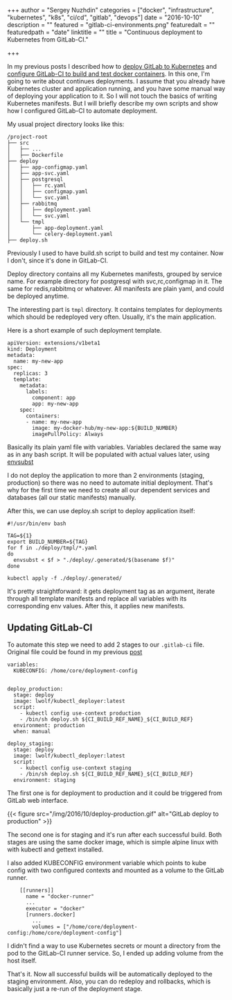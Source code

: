 +++
author = "Sergey Nuzhdin"
categories = ["docker", "infrastructure", "kubernetes", "k8s", "ci/cd", "gitlab", "devops"]
date = "2016-10-10"
description = ""
featured = "gitlab-ci-environments.png"
featuredalt = ""
featuredpath = "date"
linktitle = ""
title = "Continuous deployment to Kubernetes from GitLab-CI."

+++

In my previous posts I described how to [deploy GitLab to Kubernetes](/post/how-to-easily-deploy-gitlab-on-kubernetes/) and [configure GitLab-CI to build and test
docker containers](/post/How-to-build-and-test-docker-images-in-gitlab-ci/).
In this one, I'm going to write about continues deployments.
I assume that you already have Kubernetes cluster and application running,
and you have some manual way of deploying your application to it.
So I will not touch the basics of writing Kubernetes manifests.
But I will briefly describe my own scripts and show how I configured GitLab-CI to automate deployment.

<!-- more -->

My usual project directory looks like this:

```
/project-root
├── src
│   ├── ...
│   ├── Dockerfile
├── deploy
│   ├── app-configmap.yaml
│   ├── app-svc.yaml
│   ├── postgresql
│   │   ├── rc.yaml
│   │   ├── configmap.yaml
│   │   └── svc.yaml
│   ├── rabbitmq
│   │   ├── deployment.yaml
│   │   └── svc.yaml
│   └── tmpl
│       ├── app-deployment.yaml
│       └── celery-deployment.yaml
├── deploy.sh
```

Previously I used to have build.sh script to build and test my container.
Now I don't, since it's done in GitLab-CI.

Deploy directory contains all my Kubernetes manifests, grouped by service name.
For example directory for postgresql with svc,rc,configmap in it.
The same for redis,rabbitmq or whatever. All manifests are plain yaml, and could be deployed anytime.

The interesting part is `tmpl` directory. It contains templates for deployments which should be redeployed very often.
Usually, it's the main application.

Here is a short example of such deployment template.

```
apiVersion: extensions/v1beta1
kind: Deployment
metadata:
  name: my-new-app
spec:
  replicas: 3
  template:
    metadata:
      labels:
        component: app
        app: my-new-app
    spec:
      containers:
      - name: my-new-app
        image: my-docker-hub/my-new-app:${BUILD_NUMBER}
        imagePullPolicy: Always
```

Basically its plain yaml file with variables. Variables declared the same way as in any bash script.
It will be populated with actual values later, using [envsubst](https://www.gnu.org/software/gettext/manual/html_node/envsubst-Invocation.html)

I do not deploy the application to more than 2 environments (staging, production) so there was no need to automate initial deployment.
That's why for the first time we need to create all our dependent services and databases (all our static manifests) manually.

After this, we can use deploy.sh script to deploy application itself:

```
#!/usr/bin/env bash

TAG=${1}
export BUILD_NUMBER=${TAG}
for f in ./deploy/tmpl/*.yaml
do
  envsubst < $f > "./deploy/.generated/$(basename $f)"
done

kubectl apply -f ./deploy/.generated/

```

It's pretty straightforward: it gets deployment tag as an argument,
iterate through all template manifests and replace all variables with its corresponding env values.
After this, it applies new manifests.


## Updating GitLab-CI

To automate this step we need to add 2 stages to our `.gitlab-ci` file. Original file could be found in my previous [post](/post/How-to-build-and-test-docker-images-in-gitlab-ci/)

```
variables:
  KUBECONFIG: /home/core/deployment-config


deploy_production:
  stage: deploy
  image: lwolf/kubectl_deployer:latest
  script:
    - kubectl config use-context production
    - /bin/sh deploy.sh ${CI_BUILD_REF_NAME}_${CI_BUILD_REF}
  environment: production
  when: manual

deploy_staging:
  stage: deploy
  image: lwolf/kubectl_deployer:latest
  script:
    - kubectl config use-context staging
    - /bin/sh deploy.sh ${CI_BUILD_REF_NAME}_${CI_BUILD_REF}
  environment: staging
```

The first one is for deployment to production and it could be triggered from GitLab web interface.

{{< figure src="/img/2016/10/deploy-production.gif" alt="GitLab deploy to production" >}}

The second one is for staging and it's run after each successful build.
Both stages are using the same docker image, which is simple alpine linux with with kubectl and gettext installed.

I also added KUBECONFIG environment variable which points to kube config with
two configured contexts and mounted as a volume to the GitLab runner.

```
    [[runners]]
      name = "docker-runner"
      ...
      executor = "docker"
      [runners.docker]
        ...
        volumes = ["/home/core/deployment-config:/home/core/deployment-config"]
```

I didn't find a way to use Kubernetes secrets or mount a directory from the pod to the GitLab-CI runner service.
So, I ended up adding volume from the host itself.

That's it. Now all successful builds will be automatically deployed to the staging environment.
Also, you can do redeploy and rollbacks, which is basically just a re-run of the deployment stage.

